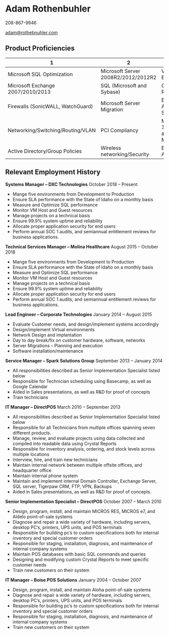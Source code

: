 # Adam Rothenbuhler
208-867-9946

adam@rothebnuhler.com

## Product Proficiencies
 1 | 2 | 3
------------ | ------------- | -------------
Microsoft SQL Optimization | Microsoft Server 2008R2/2012/2012R2 | VMWare ESXi
Microsoft Exchange 2007/2010/2013 | SQL (Microsoft and Sybase) | Crystal Reports
Firewalls (SonicWALL, WatchGuard) | Microsoft Server Migration | Backup – Acronis, Symantec
Networking/Switching/Routing/VLAN | PCI Compliancy | Microsoft 365 Suite and Migration
Active Directory/Group Policies | Wireless networking/Security | Enterprise Antivirus

## Relevant Employment History
	
**Systems Manager – DXC Technologies**
October 2018 – Present
* Mange five environments from Development to Production
* Ensure SLA performance with the State of Idaho on a monthly basis
* Measure and Optimize SQL performance
* Monitor VM Host and Guest resources
* Manage projects on a technical basis
* Ensure 99.9% system uptime and reliability
* Allocate proper application security for end users
* Perform annual SOC 1 audits, and semiannual entitlement reviews for business applications.

**Technical Services Manager – Molina Healthcare** 
August 2015 – October 2018
* Mange five environments from Development to Production
* Ensure SLA performance with the State of Idaho on a monthly basis
* Measure and Optimize SQL performance
* Monitor VM Host and Guest resources
* Manage projects on a technical basis
* Ensure 99.9% system uptime and reliability
* Allocate proper application security for end users
* Perform annual SOC 1 audits, and semiannual entitlement reviews for business applications.

**Lead Engineer – Corporate Technologies**
January 2014 – August 2015
* Evaluate Customer needs, and design/implement systems accordingly
* Design/implement Virtual environments
* Network Design and implantation
* Day to day break/fix on customer hardware, software, networks
* Server Migrations – Planning and execution
* Software installation/maintenance

**Service Manager – Spark Solutions Group**
September 2013 – January 2014
* All responsibilities described as Senior Implementation Specialist listed below
* Responsible for Technician scheduling using Basecamp, as well as Google Calendar
* Aided in Sales presentations, as well as R&D for proof of concepts
* Train technicians

**IT Manager – DirectPOS**
 March 2010 – September 2013
* All responsibilities described as Senior Implementation Specialist listed below
* Responsible for all Technicians from multiple offices spanning seven different products.
* Manage, review, and evaluate projects using data collected and compiled into readable data using Crystal Reports
* Responsible for inventory analysis, ordering, and stock levels across multiple locations
* Interview, hire, and train new technicians
* Maintain internal network between multiple offsite offices, and headquarter office
* Maintain internal phone system
* Maintain and implement internal Domain Controller, Exchange Server, SQL server, Tigerpaw CRM, FTP, VPN, Backups
* Aided in Sales presentations, as well as R&D for proof of concepts.

**Senior Implementation Specialist – DirectPOS**
October 2007 – March 2010
* Design, program, install, and maintain MICROS RES, MICROS e7, and Aldelo point-of-sale systems
* Diagnose and repair a wide variety of hardware, including servers, desktop PC’s, printers, UPS units, and POS terminals
* Responsible for building pc’s to custom specifications both for internal inventory and special customer orders
* Responsible for staging, installation, diagnosis, and maintenance of internal company systems
* Maintain POS databases with basic SQL commands and queries
* Designing and modifying custom Crystal Reports to meet specific customer needs
* Train new customers on their system

**IT Manager – Boise POS Solutions**
January 2004 – October 2007
* Design, program, install, and maintain Aloha point-of-sale systems
* Diagnose and repair a wide variety of hardware, including servers, desktop PC’s, printers, UPS units, and POS terminals
* Responsible for building pc’s to custom specifications both for internal inventory and special customer orders
* Responsible for staging, installation, diagnosis, and maintenance of internal company systems
* Train new customers on their system

